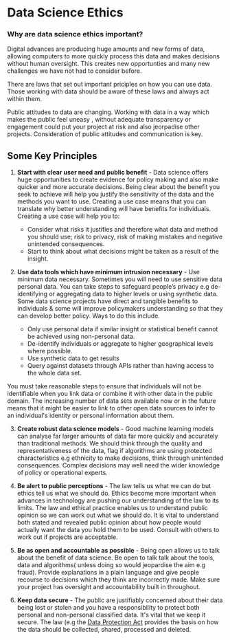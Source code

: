 # Data Science Ethics

### Why are data science ethics important?
Digital advances are producing huge amounts and new forms of data, allowing computers to more quickly process this data and makes decisions without human oversight. This creates new opportunties and many new challenges we have not had to consider before. 

There are laws that set out important priciples on how you can use data. Those working with data should be aware of these laws and always act within them.

Public attitudes to data are changing. Working with data in a way which makes the public feel uneasy , without adequate transparency or engagement could put your project at risk and also jeorpadise other projects. Consideration of public attitudes and communication is key.


## Some Key Principles
1. **Start with clear user need and public benefit** - Data science offers huge opportunities to create evidence for policy making  and also make quicker and more accurate decisions. Being clear about the benefit you seek to achieve will help you justify the sensitivity of the data and the methods you want to use. Creating a use case means that you can translate why better understanding will have benefits for individuals. Creating a use case will help you to:
    * Consider what risks it justifies and therefore what data and method you should use; risk to privacy, risk of making mistakes	and negative unintended consequences.
    * Start to think about what decisions might be taken as a result of the insight.

2. **Use data tools which have minimum intrusion necessary** - Use minimum data necessary. Sometimes you will need to use sensitive data personal data. You can take steps to safeguard people’s privacy e.g de-identifying or aggregating data to higher levels or using synthetic data. Some data science projects have direct and tangible benefits to individuals & some will improve policymakers understanding so that they can develop better policy. Ways to do this include.
   * Only use personal data if similar insight or statistical benefit cannot be achieved using non-personal data.
   * De-identify individuals or aggregate to higher geographical levels where possible.
   * Use synthetic data to get results
   * Query against datasets through APIs rather than having access to the whole data set.
   
You must take reasonable steps to ensure that individuals will not be identifiable when you link data or combine it with other data in the public domain. The increasing number of data sets available now or in the future means that it might be easier to link to other open data sources to infer to an individual's identity or personal information about them.

3. **Create robust data science models** - Good machine learning models can analyse far larger amounts of data far more quickly and accurately than traditional methods. We should think through the quality and representativeness of the data, flag if algorithms are using protected characteristics e.g ethnicity to make decisions, think through unintended consequences. Complex decisions may well need the wider knowledge of policy or operational experts.

4. **Be alert to public perceptions** - The law tells us what we can do but ethics tell us what we should do. Ethics become more important when advances in technology are pushing our understanding of the law to its limits. The law and ethical practice enables us to understand public opinion so we can work out what we should do. It is vital to understand both stated and revealed public opinion about how people would actually want the data you hold them to be used. Consult with others to work out if projects are acceptable.

5. **Be as open and accountable as possible** - Being open allows us to talk about the benefit of data science. Be open to talk talk about the tools, data and algorithms( unless doing so would jeopardise the aim e.g fraud). Provide explanations in a plain language and give people recourse to decisions which they think are incorrectly made. Make sure your project has oversight and accountability built in throughout.

6. **Keep data secure** - The public are justifiably concerned about their data being lost or stolen and you have a responsibility to protect both personal and non-personal classified data. It's vital that we keep it secure. The law (e.g the [Data Protection Act](https://ico.org.uk/for-organisations/guide-to-data-protection/principle-5-retention/) provides the basis on how the data should be collected, shared, processed and deleted.

